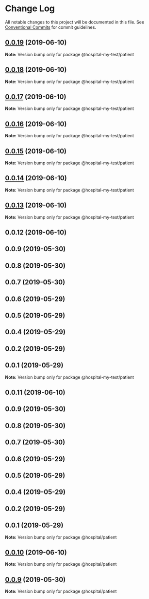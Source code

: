 # Change Log

All notable changes to this project will be documented in this file.
See [Conventional Commits](https://conventionalcommits.org) for commit guidelines.

## [0.0.19](https://github.com/zylqmjforever/hospital/compare/@hospital-my-test/patient@0.0.18...@hospital-my-test/patient@0.0.19) (2019-06-10)

**Note:** Version bump only for package @hospital-my-test/patient





## [0.0.18](https://github.com/zylqmjforever/hospital/compare/@hospital-my-test/patient@0.0.17...@hospital-my-test/patient@0.0.18) (2019-06-10)

**Note:** Version bump only for package @hospital-my-test/patient





## [0.0.17](https://github.com/zylqmjforever/hospital/compare/@hospital-my-test/patient@0.0.16...@hospital-my-test/patient@0.0.17) (2019-06-10)

**Note:** Version bump only for package @hospital-my-test/patient





## [0.0.16](https://github.com/zylqmjforever/hospital/compare/@hospital-my-test/patient@0.0.15...@hospital-my-test/patient@0.0.16) (2019-06-10)

**Note:** Version bump only for package @hospital-my-test/patient





## [0.0.15](https://github.com/zylqmjforever/hospital/compare/@hospital-my-test/patient@0.0.14...@hospital-my-test/patient@0.0.15) (2019-06-10)

**Note:** Version bump only for package @hospital-my-test/patient





## [0.0.14](https://github.com/zylqmjforever/hospital/compare/@hospital-my-test/patient@0.0.13...@hospital-my-test/patient@0.0.14) (2019-06-10)

**Note:** Version bump only for package @hospital-my-test/patient





## [0.0.13](https://github.com/zylqmjforever/hospital/compare/@hospital-my-test/patient@0.0.12...@hospital-my-test/patient@0.0.13) (2019-06-10)

**Note:** Version bump only for package @hospital-my-test/patient





## 0.0.12 (2019-06-10)



## 0.0.9 (2019-05-30)



## 0.0.8 (2019-05-30)



## 0.0.7 (2019-05-30)



## 0.0.6 (2019-05-29)



## 0.0.5 (2019-05-29)



## 0.0.4 (2019-05-29)



## 0.0.2 (2019-05-29)



## 0.0.1 (2019-05-29)

**Note:** Version bump only for package @hospital-my-test/patient





## 0.0.11 (2019-06-10)



## 0.0.9 (2019-05-30)



## 0.0.8 (2019-05-30)



## 0.0.7 (2019-05-30)



## 0.0.6 (2019-05-29)



## 0.0.5 (2019-05-29)



## 0.0.4 (2019-05-29)



## 0.0.2 (2019-05-29)



## 0.0.1 (2019-05-29)

**Note:** Version bump only for package @hospital/patient





## [0.0.10](https://github.com/zylqmjforever/hospital/compare/v0.0.9...v0.0.10) (2019-06-10)

**Note:** Version bump only for package @hospital/patient





## [0.0.9](https://github.com/zylqmjforever/hospital/compare/v0.0.8...v0.0.9) (2019-05-30)

**Note:** Version bump only for package @hospital/patient
